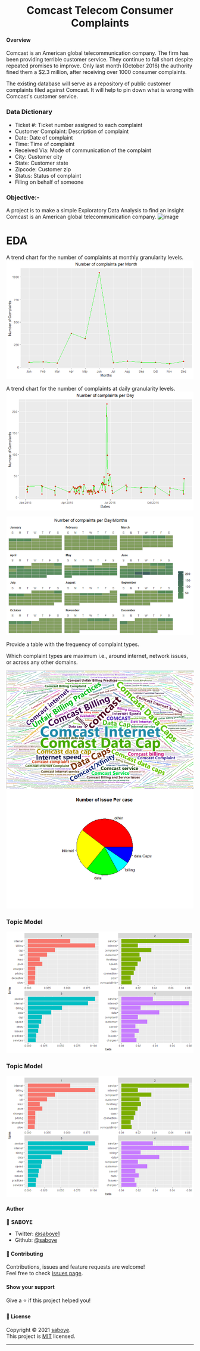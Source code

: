 <h1 align= "center"> Comcast Telecom Consumer Complaints </h1>

#### Overview 

Comcast is an American global telecommunication company. The firm has been providing terrible customer service. They continue to fall short despite repeated promises to improve. Only last month (October 2016) the authority fined them a $2.3 million, after receiving over 1000 consumer complaints.

The existing database will serve as a repository of public customer complaints filed against Comcast. It will help to pin down what is wrong with Comcast's customer service.

### Data Dictionary

- Ticket #: Ticket number assigned to each complaint
- Customer Complaint: Description of complaint
- Date: Date of complaint
- Time: Time of complaint
- Received Via: Mode of communication of the complaint
- City: Customer city
- State: Customer state
- Zipcode: Customer zip
- Status: Status of complaint
- Filing on behalf of someone

### Objective:-
A project is to make a simple Exploratory Data Analysis to find an insight Comcast is an American global telecommunication company. 
![image](https://user-images.githubusercontent.com/43153333/110573715-5aab1f00-8121-11eb-91cf-4882a24548ff.png)



# EDA 
A trend chart for the number of complaints at monthly  granularity levels.
<img src="/images/Number_of_complaints_Per_Month.png" alt="Monthly" >

A trend chart for the number of complaints at  daily granularity levels.
<img src="/images/Number_of_Complaints.png" alt="daily" >

<img src="images/Number%20of%20Complaints%20Yearly.png" alt="daily" >

Provide a table with the frequency of complaint types.

Which complaint types are maximum i.e., around internet, network issues, or across any other domains.

<img src="/images/Word_cloud.png" alt="daily" >

<img src="/images/Number_of_issue_per_Case.png" alt="daily" >

### Topic Model 

<img src="/images/topisc2.png" alt="daily" >

### Topic Model 

<img src="/images/topisc2.png" alt="daily" >

#### Author

👤 **SABOYE**

* Twitter: [@saboye1](https://twitter.com/saboye1 )
* Github: [@saboye](https://github.com/saboye)

#### 🤝 Contributing

Contributions, issues and feature requests are welcome!<br />Feel free to check [issues page](https://github.com/saboye/Comcast-Telecom-Consumer-Complaints/issues).

#### Show your support

Give a ⭐️ if this project helped you!

#### 📝 License

Copyright © 2021 [saboye](https://github.com/saboye).<br />
This project is [MIT](https://github.com/saboye/Comcast-Telecom-Consumer-Complaints/blob/master/LICENSE) licensed.

***
